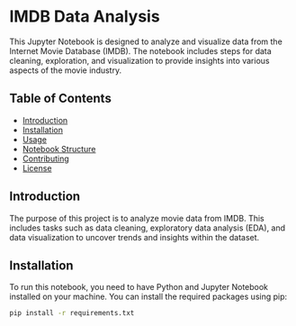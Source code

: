 # IMDB Data Analysis

This Jupyter Notebook is designed to analyze and visualize data from the Internet Movie Database (IMDB). The notebook includes steps for data cleaning, exploration, and visualization to provide insights into various aspects of the movie industry.

## Table of Contents

- [Introduction](#introduction)
- [Installation](#installation)
- [Usage](#usage)
- [Notebook Structure](#notebook-structure)
- [Contributing](#contributing)
- [License](#license)

## Introduction

The purpose of this project is to analyze movie data from IMDB. This includes tasks such as data cleaning, exploratory data analysis (EDA), and data visualization to uncover trends and insights within the dataset.

## Installation

To run this notebook, you need to have Python and Jupyter Notebook installed on your machine. You can install the required packages using pip:

```bash
pip install -r requirements.txt
